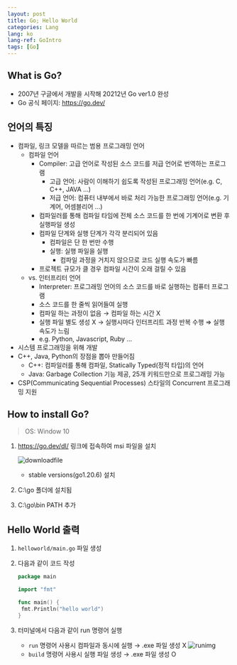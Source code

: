 ```yaml
---
layout: post
title: Go; Hello World
categories: Lang
lang: ko
lang-ref: GoIntro
tags: [Go]
---
```


## What is Go?

- 2007년 구글에서 개발을 시작해 20212년 Go ver1.0 완성
- Go 공식 페이지: https://go.dev/

## 언어의 특징

- 컴파일, 링크 모델을 따르는 범용 프로그래밍 언어
  - 컴파일 언어
    - Compiler: 고급 언어로 작성된 소스 코드를 저급 언어로 번역하는 프로그램
      - 고급 언어: 사람이 이해하기 쉽도록 작성된 프로그래밍 언어(e.g. C, C++, JAVA …)
      - 저급 언어: 컴퓨터 내부에서 바로 처리 가능한 프로그래밍 언어(e.g. 기계어, 어셈블리어 …)
    - 컴파일러를 통해 컴파일 타임에 전체 소스 코드를 한 번에 기계어로 변환 후 실행파일 생성
    - 컴파일 단계와 실행 단계가 각각 분리되어 있음
      - 컴파일은 단 한 번만 수행
      - 실행: 실행 파일을 실행
        - 컴파일 과정을 거치지 않으므로 코드 실행 속도가 빠름
    - 프로젝트 규모가 클 경우 컴파일 시간이 오래 걸릴 수 있음
  - vs. 인터프리터 언어
    - Interpreter: 프로그래밍 언어의 소스 코드를 바로 실행하는 컴퓨터 프로그램
    - 소스 코드를 한 줄씩 읽어들여 실행
    - 컴파일 하는 과정이 없음 → 컴파일 하는 시간 X
    - 실행 파일 별도 생성 X → 실행시마다 인터프리트 과정 반복 수행 ⇒ 실행 속도가 느림
    - e.g. Python, Javascript, Ruby …
- 시스템 프로그래밍을 위해 개발
- C++, Java, Python의 장점을 뽑아 만들어짐
  - C++: 컴파일러를 통해 컴파일, Statically Typed(정적 타입)의 언어
  - Java: Garbage Collection 기능 제공, 25개 키워드만으로 프로그래밍 가능
- CSP(Communicating Sequential Processes) 스타일의 Concurrent 프로그래밍 지원

## How to install Go?

> OS: Window 10

1. https://go.dev/dl/ 링크에 접속하여 msi 파일을 설치

   ![downloadfile](https://s3-us-west-2.amazonaws.com/secure.notion-static.com/3df21eef-6513-4bbd-88db-1a4f09a8e5b0/Untitled.png)

   - stable versions(go1.20.6) 설치

2. C:\go 폴더에 설치됨
3. C:\go\bin PATH 추가

## Hello World 출력

1. `helloworld/main.go` 파일 생성
2. 다음과 같이 코드 작성

   ```go
   package main

   import "fmt"

   func main() {
   	fmt.Println("hello world")
   }
   ```

3. 터미널에서 다음과 같이 run 명령어 실행
   - `run` 명령어 사용시 컴파일과 동시에 실행 → .exe 파일 생성 X
     ![runimg](https://s3-us-west-2.amazonaws.com/secure.notion-static.com/452370e7-caf3-4feb-be10-ecae1d38c359/Untitled.png)
   - `build` 명령어 사용시 실행 파일 생성 → .exe 파일 생성 O

